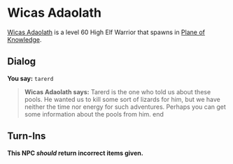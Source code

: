 # Wicas Adaolath



[Wicas Adaolath](/npc/202301) is a level 60 High Elf Warrior that spawns in [Plane of Knowledge](/zone/202).





## Dialog

**You say:** `tarerd`



>**Wicas Adaolath says:** Tarerd is the one who told us about these pools. He wanted us to kill some sort of lizards for him, but we have neither the time nor energy for such adventures. Perhaps you can get some information about the pools from him.
end



## Turn-Ins



**This NPC *should* return incorrect items given.**





